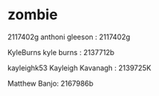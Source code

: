 # zombie


2117402g     anthoni gleeson : 2117402g

KyleBurns    kyle burns : 2137712b

kayleighk53  Kayleigh Kavanagh : 2139725K

Matthew Banjo: 2167986b
